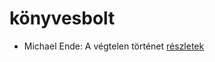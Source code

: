 # könyvesbolt

- Michael Ende: A végtelen történet [részletek](_details/%7Bopf.creator%7D.md#id_353)